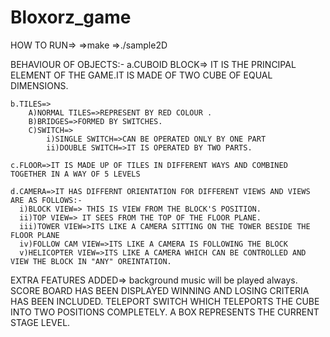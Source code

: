 # Bloxorz_game


HOW TO RUN=>
=>make
=>./sample2D


BEHAVIOUR OF OBJECTS:-
	a.CUBOID BLOCK=> IT IS THE PRINCIPAL ELEMENT OF THE GAME.IT IS MADE OF TWO CUBE OF EQUAL DIMENSIONS.

	b.TILES=>
		A)NORMAL TILES=>REPRESENT BY RED COLOUR .
		B)BRIDGES=>FORMED BY SWITCHES.
		C)SWITCH=>
			i)SINGLE SWITCH=>CAN BE OPERATED ONLY BY ONE PART
			ii)DOUBLE SWITCH=>IT IS OPERATED BY TWO PARTS.

	c.FLOOR=>IT IS MADE UP OF TILES IN DIFFERENT WAYS AND COMBINED TOGETHER IN A WAY OF 5 LEVELS

	d.CAMERA=>IT HAS DIFFERNT ORIENTATION FOR DIFFERENT VIEWS AND VIEWS ARE AS FOLLOWS:-
	  i)BLOCK VIEW=> THIS IS VIEW FROM THE BLOCK'S POSITION.
	  ii)TOP VIEW=> IT SEES FROM THE TOP OF THE FLOOR PLANE.
	  iii)TOWER VIEW=>ITS LIKE A CAMERA SITTING ON THE TOWER BESIDE THE FLOOR PLANE
	  iv)FOLLOW CAM VIEW=>ITS LIKE A CAMERA IS FOLLOWING THE BLOCK
	  v)HELICOPTER VIEW=>ITS LIKE A CAMERA WHICH CAN BE CONTROLLED AND VIEW THE BLOCK IN "ANY" OREINTATION.


EXTRA FEATURES ADDED=>
background music will be played always.
SCORE BOARD HAS BEEN DISPLAYED
WINNING AND LOSING CRITERIA HAS BEEN INCLUDED.
TELEPORT SWITCH WHICH TELEPORTS THE CUBE INTO TWO POSITIONS COMPLETELY.
A BOX REPRESENTS THE CURRENT STAGE LEVEL.
